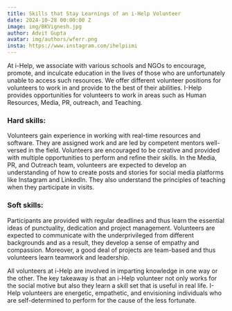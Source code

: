```yaml
---
title: Skills that Stay Learnings of an i-Help Volunteer
date: 2024-10-28 00:00:00 Z
image: img/BKVignesh.jpg
author: Advit Gupta
avatar: img/authors/wferr.png
insta: https://www.instagram.com/ihelpiimi
---
```



At i-Help, we associate with various schools and NGOs to encourage, promote, and inculcate education in the lives of those who are unfortunately unable to access such resources. We offer different volunteer positions for volunteers to work in and provide to the best of their abilities. I-Help provides opportunities for volunteers to work in areas such as Human Resources, Media, PR, outreach, and Teaching.

### Hard skills: 
Volunteers gain experience in working with real-time resources and software. They are assigned work and are led by competent mentors well-versed in the field. Volunteers are encouraged to be creative and provided with multiple opportunities to perform and refine their skills. In the Media, PR, and Outreach team, volunteers are expected to develop an understanding of how to create posts and stories for social media platforms like Instagram and LinkedIn. They also understand the principles of teaching when they participate in visits.

### Soft skills:
Participants are provided with regular deadlines and thus learn the essential ideas of punctuality, dedication and project management. Volunteers are expected to communicate with the underprivileged from different backgrounds and as a result, they develop a sense of empathy and compassion. Moreover, a good deal of projects are team-based and thus volunteers learn teamwork and leadership.

All volunteers at i-Help are involved in imparting knowledge in one way or the other. The key takeaway is that an i-Help volunteer not only works for the social motive but also they learn a skill set that is useful in real life. I-Help volunteers are energetic, empathetic, and envisioning individuals who are self-determined to perform for the cause of the less fortunate.


